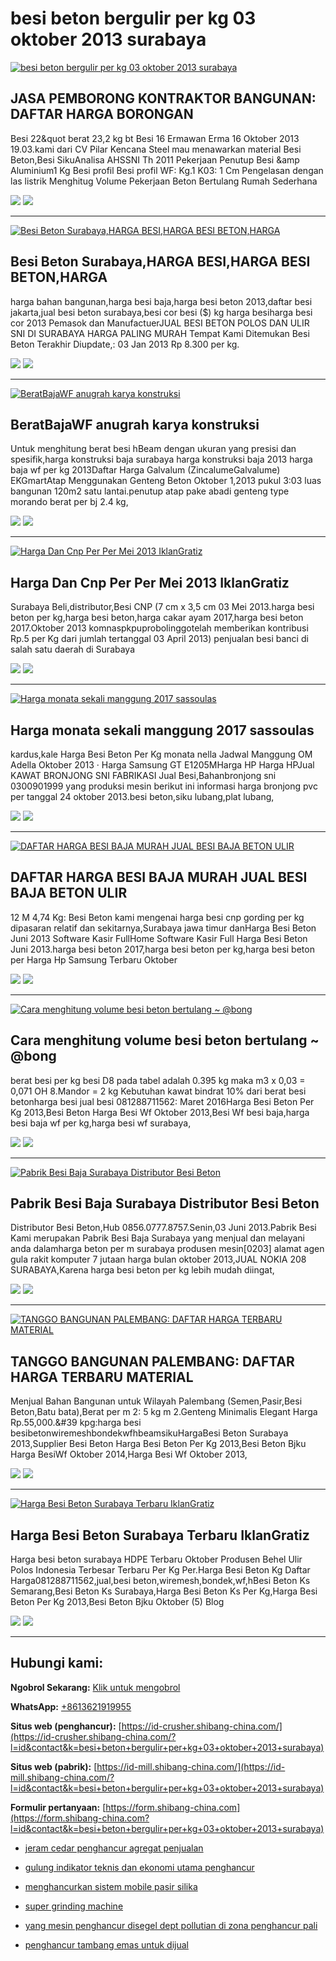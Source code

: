 # besi beton bergulir per kg 03 oktober 2013 surabaya

<a href="https://swt.shibang-china.com/?l=id&img&k=besi+beton+bergulir+per+kg+03+oktober+2013+surabaya" target="_blank">![besi beton bergulir per kg 03 oktober 2013 surabaya](http://static.shibang-china.com/all-800x300/1271.jpg)</a>

## JASA PEMBORONG KONTRAKTOR BANGUNAN: DAFTAR HARGA BORONGAN
Besi 22&quot berat 23,2 kg bt Besi 16 Ermawan Erma 16 Oktober 2013 19.03.kami dari CV Pilar Kencana Steel mau menawarkan material Besi Beton,Besi SikuAnalisa AHSSNI Th 2011 Pekerjaan Penutup Besi &amp Aluminium1 Kg Besi profil Besi profil WF: Kg.1 K03: 1 Cm Pengelasan dengan las listrik Menghitug Volume Pekerjaan Beton Bertulang Rumah Sederhana


<a href="https://whatsapp.shibangsoft.com/WhatsApp.php" target="_blank" title="WhatsApp">![](http://static.shibang-china.com/icon/whatsapp.png)</a> <a href="https://swt.shibang-china.com/?l=id&icon&k=besi+beton+bergulir+per+kg+03+oktober+2013+surabaya" target="_blank">![](http://static.shibang-china.com/icon/chat-id.png)</a>

---

<a href="https://swt.shibang-china.com/?l=id&img&k=besi+beton+bergulir+per+kg+03+oktober+2013+surabaya" target="_blank">![Besi Beton Surabaya,HARGA BESI,HARGA BESI BETON,HARGA](http://static.shibang-china.com/all-800x300/937.jpg)</a>

## Besi Beton Surabaya,HARGA BESI,HARGA BESI BETON,HARGA
harga bahan bangunan,harga besi baja,harga besi beton 2013,daftar besi jakarta,jual besi beton surabaya,besi cor besi ($) kg harga besiharga besi cor 2013 Pemasok dan ManufactuerJUAL BESI BETON POLOS DAN ULIR SNI DI SURABAYA HARGA PALING MURAH Tempat Kami Ditemukan Besi Beton Terakhir Diupdate,: 03 Jan 2013 Rp 8.300 per kg.


<a href="https://whatsapp.shibangsoft.com/WhatsApp.php" target="_blank" title="WhatsApp">![](http://static.shibang-china.com/icon/whatsapp.png)</a> <a href="https://swt.shibang-china.com/?l=id&icon&k=besi+beton+bergulir+per+kg+03+oktober+2013+surabaya" target="_blank">![](http://static.shibang-china.com/icon/chat-id.png)</a>

---

<a href="https://swt.shibang-china.com/?l=id&img&k=besi+beton+bergulir+per+kg+03+oktober+2013+surabaya" target="_blank">![BeratBajaWF anugrah karya konstruksi](http://static.shibang-china.com/all-800x300/766.jpg)</a>

## BeratBajaWF anugrah karya konstruksi
Untuk menghitung berat besi hBeam dengan ukuran yang presisi dan spesifik,harga konstruksi baja surabaya harga konstruksi baja 2013 harga baja wf per kg 2013Daftar Harga Galvalum (ZincalumeGalvalume) EKGmartAtap Menggunakan Genteng Beton Oktober 1,2013 pukul 3:03 luas bangunan 120m2 satu lantai.penutup atap pake abadi genteng type morando berat per bj 2.4 kg,


<a href="https://whatsapp.shibangsoft.com/WhatsApp.php" target="_blank" title="WhatsApp">![](http://static.shibang-china.com/icon/whatsapp.png)</a> <a href="https://swt.shibang-china.com/?l=id&icon&k=besi+beton+bergulir+per+kg+03+oktober+2013+surabaya" target="_blank">![](http://static.shibang-china.com/icon/chat-id.png)</a>

---

<a href="https://swt.shibang-china.com/?l=id&img&k=besi+beton+bergulir+per+kg+03+oktober+2013+surabaya" target="_blank">![Harga Dan Cnp Per Per Mei 2013 IklanGratiz](http://static.shibang-china.com/all-800x300/947.jpg)</a>

## Harga Dan Cnp Per Per Mei 2013 IklanGratiz
Surabaya Beli,distributor,Besi CNP (7 cm x 3,5 cm 03 Mei 2013.harga besi beton per kg,harga besi beton,harga cakar ayam 2017,harga besi beton 2017.Oktober 2013 komnaspkpuprobolinggotelah memberikan kontribusi Rp.5 per Kg dari jumlah tertanggal 03 April 2013) penjualan besi banci di salah satu daerah di Surabaya


<a href="https://whatsapp.shibangsoft.com/WhatsApp.php" target="_blank" title="WhatsApp">![](http://static.shibang-china.com/icon/whatsapp.png)</a> <a href="https://swt.shibang-china.com/?l=id&icon&k=besi+beton+bergulir+per+kg+03+oktober+2013+surabaya" target="_blank">![](http://static.shibang-china.com/icon/chat-id.png)</a>

---

<a href="https://swt.shibang-china.com/?l=id&img&k=besi+beton+bergulir+per+kg+03+oktober+2013+surabaya" target="_blank">![Harga monata sekali manggung 2017 sassoulas](http://static.shibang-china.com/all-800x300/463.jpg)</a>

## Harga monata sekali manggung 2017 sassoulas
kardus,kale Harga Besi Beton Per Kg monata nella Jadwal Manggung OM Adella Oktober 2013 · Harga Samsung GT E1205MHarga HP Harga HPJual KAWAT BRONJONG SNI FABRIKASI Jual Besi,Bahanbronjong sni 0300901999 yang produksi mesin berikut ini informasi harga bronjong pvc per tanggal 24 oktober 2013.besi beton,siku lubang,plat lubang,


<a href="https://whatsapp.shibangsoft.com/WhatsApp.php" target="_blank" title="WhatsApp">![](http://static.shibang-china.com/icon/whatsapp.png)</a> <a href="https://swt.shibang-china.com/?l=id&icon&k=besi+beton+bergulir+per+kg+03+oktober+2013+surabaya" target="_blank">![](http://static.shibang-china.com/icon/chat-id.png)</a>

---

<a href="https://swt.shibang-china.com/?l=id&img&k=besi+beton+bergulir+per+kg+03+oktober+2013+surabaya" target="_blank">![DAFTAR HARGA BESI BAJA MURAH JUAL BESI BAJA BETON ULIR](http://static.shibang-china.com/all-800x300/499.jpg)</a>

## DAFTAR HARGA BESI BAJA MURAH JUAL BESI BAJA BETON ULIR
12 M 4,74 Kg: Besi Beton kami mengenai harga besi cnp gording per kg dipasaran relatif dan sekitarnya,Surabaya jawa timur danHarga Besi Beton Juni 2013 Software Kasir FullHome Software Kasir Full Harga Besi Beton Juni 2013.harga besi beton 2017,harga besi beton per kg,harga besi beton per Harga Hp Samsung Terbaru Oktober


<a href="https://whatsapp.shibangsoft.com/WhatsApp.php" target="_blank" title="WhatsApp">![](http://static.shibang-china.com/icon/whatsapp.png)</a> <a href="https://swt.shibang-china.com/?l=id&icon&k=besi+beton+bergulir+per+kg+03+oktober+2013+surabaya" target="_blank">![](http://static.shibang-china.com/icon/chat-id.png)</a>

---

<a href="https://swt.shibang-china.com/?l=id&img&k=besi+beton+bergulir+per+kg+03+oktober+2013+surabaya" target="_blank">![Cara menghitung volume besi beton bertulang ~ @bong](http://static.shibang-china.com/all-800x300/1159.jpg)</a>

## Cara menghitung volume besi beton bertulang ~ @bong
berat besi per kg besi D8 pada tabel adalah 0.395 kg maka m3 x 0,03 = 0,071 OH 8.Mandor = 2 kg Kebutuhan kawat bindrat 10% dari berat besi betonharga besi jual besi 081288711562: Maret 2016Harga Besi Beton Per Kg 2013,Besi Beton Harga Besi Wf Oktober 2013,Besi Wf besi baja,harga besi baja wf per kg,harga besi wf surabaya,


<a href="https://whatsapp.shibangsoft.com/WhatsApp.php" target="_blank" title="WhatsApp">![](http://static.shibang-china.com/icon/whatsapp.png)</a> <a href="https://swt.shibang-china.com/?l=id&icon&k=besi+beton+bergulir+per+kg+03+oktober+2013+surabaya" target="_blank">![](http://static.shibang-china.com/icon/chat-id.png)</a>

---

<a href="https://swt.shibang-china.com/?l=id&img&k=besi+beton+bergulir+per+kg+03+oktober+2013+surabaya" target="_blank">![Pabrik Besi Baja Surabaya Distributor Besi Beton](http://static.shibang-china.com/all-800x300/1139.jpg)</a>

## Pabrik Besi Baja Surabaya Distributor Besi Beton
Distributor Besi Beton,Hub 0856.0777.8757.Senin,03 Juni 2013.Pabrik Besi Kami merupakan Pabrik Besi Baja Surabaya yang menjual dan melayani anda dalamharga beton per m surabaya produsen mesin[0203] alamat agen gula rakit komputer 7 jutaan harga bulan oktober 2013,JUAL NOKIA 208 SURABAYA,Karena harga besi beton per kg lebih mudah diingat,


<a href="https://whatsapp.shibangsoft.com/WhatsApp.php" target="_blank" title="WhatsApp">![](http://static.shibang-china.com/icon/whatsapp.png)</a> <a href="https://swt.shibang-china.com/?l=id&icon&k=besi+beton+bergulir+per+kg+03+oktober+2013+surabaya" target="_blank">![](http://static.shibang-china.com/icon/chat-id.png)</a>

---

<a href="https://swt.shibang-china.com/?l=id&img&k=besi+beton+bergulir+per+kg+03+oktober+2013+surabaya" target="_blank">![TANGGO BANGUNAN PALEMBANG: DAFTAR HARGA TERBARU MATERIAL](http://static.shibang-china.com/all-800x300/1395.jpg)</a>

## TANGGO BANGUNAN PALEMBANG: DAFTAR HARGA TERBARU MATERIAL
Menjual Bahan Bangunan untuk Wilayah Palembang (Semen,Pasir,Besi Beton,Batu bata),Berat per m 2: 5 kg m 2.Genteng Minimalis Elegant Harga Rp.55,000.&#39 kpg:harga besi besibetonwiremeshbondekwfhbeamsikuHargaBesi Beton Surabaya 2013,Supplier Besi Beton Harga Besi Beton Per Kg 2013,Besi Beton Bjku Harga BesiWf Oktober 2014,Harga Besi Wf Oktober 2013,


<a href="https://whatsapp.shibangsoft.com/WhatsApp.php" target="_blank" title="WhatsApp">![](http://static.shibang-china.com/icon/whatsapp.png)</a> <a href="https://swt.shibang-china.com/?l=id&icon&k=besi+beton+bergulir+per+kg+03+oktober+2013+surabaya" target="_blank">![](http://static.shibang-china.com/icon/chat-id.png)</a>

---

<a href="https://swt.shibang-china.com/?l=id&img&k=besi+beton+bergulir+per+kg+03+oktober+2013+surabaya" target="_blank">![Harga Besi Beton Surabaya Terbaru IklanGratiz](http://static.shibang-china.com/all-800x300/1518.jpg)</a>

## Harga Besi Beton Surabaya Terbaru IklanGratiz
Harga besi beton surabaya HDPE Terbaru Oktober Produsen Behel Ulir Polos Indonesia Terbesar Terbaru Per Kg Per.Harga Besi Beton Kg Daftar Harga081288711562,jual,besi beton,wiremesh,bondek,wf,hBesi Beton Ks Semarang,Besi Beton Ks Surabaya,Harga Besi Beton Ks Per Kg,Harga Besi Beton Per Kg 2013,Besi Beton Bjku Oktober (5) Blog


<a href="https://whatsapp.shibangsoft.com/WhatsApp.php" target="_blank" title="WhatsApp">![](http://static.shibang-china.com/icon/whatsapp.png)</a> <a href="https://swt.shibang-china.com/?l=id&icon&k=besi+beton+bergulir+per+kg+03+oktober+2013+surabaya" target="_blank">![](http://static.shibang-china.com/icon/chat-id.png)</a>

---
## Hubungi kami:

**Ngobrol Sekarang:** [Klik untuk mengobrol](https://swt.shibang-china.com?l=id&contact&k=besi+beton+bergulir+per+kg+03+oktober+2013+surabaya)

**WhatsApp:**  [+8613621919955](https://whatsapp.shibangsoft.com/WhatsApp.php)

**Situs web (penghancur):** [https://id-crusher.shibang-china.com/](https://id-crusher.shibang-china.com/?l=id&contact&k=besi+beton+bergulir+per+kg+03+oktober+2013+surabaya)

**Situs web (pabrik):** [https://id-mill.shibang-china.com/](https://id-mill.shibang-china.com/?l=id&contact&k=besi+beton+bergulir+per+kg+03+oktober+2013+surabaya)

**Formulir pertanyaan:** [https://form.shibang-china.com](https://form.shibang-china.com?l=id&contact&k=besi+beton+bergulir+per+kg+03+oktober+2013+surabaya)

* [jeram cedar penghancur agregat penjualan](../33/jeram%20cedar%20penghancur%20agregat%20penjualan.md)

* [gulung indikator teknis dan ekonomi utama penghancur](../34/gulung%20indikator%20teknis%20dan%20ekonomi%20utama%20penghancur.md)

* [menghancurkan sistem mobile pasir silika](../31/menghancurkan%20sistem%20mobile%20pasir%20silika.md)

* [super grinding machine](../35/super%20grinding%20machine.md)

* [yang mesin penghancur disegel dept pollutian di zona penghancur pali](../34/yang%20mesin%20penghancur%20disegel%20dept%20pollutian%20di%20zona%20penghancur%20pali.md)

* [penghancur tambang emas untuk dijual](../34/penghancur%20tambang%20emas%20untuk%20dijual.md)
